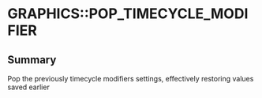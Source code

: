 # GRAPHICS::POP_TIMECYCLE_MODIFIER

## Summary
Pop the previously timecycle modifiers settings, effectively restoring values saved earlier